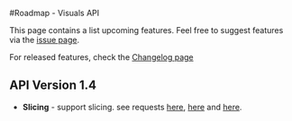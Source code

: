 #Roadmap - Visuals API

This page contains a list upcoming features. Feel free to suggest features via the [issue page](https://github.com/Microsoft/PowerBI-visuals/issues?q=is%3Aopen+is%3Aissue+label%3AFeature).

For released features, check the [Changelog page](https://github.com/Microsoft/PowerBI-visuals/blob/master/ChangeLog.md)

## API Version 1.4
* **Slicing** - support slicing. see requests [here](https://github.com/Microsoft/PowerBI-visuals/issues/100), [here](https://github.com/Microsoft/PowerBI-visuals/issues/84) and [here](https://github.com/Microsoft/PowerBI-visuals/issues/68).

